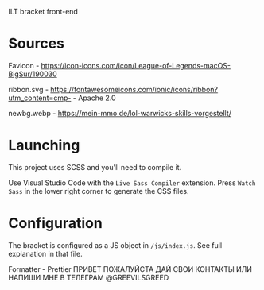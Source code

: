 ILT bracket front-end

# Sources

Favicon - https://icon-icons.com/icon/League-of-Legends-macOS-BigSur/190030

ribbon.svg - https://fontawesomeicons.com/ionic/icons/ribbon?utm_content=cmp- - Apache 2.0

newbg.webp - https://mein-mmo.de/lol-warwicks-skills-vorgestellt/

# Launching

This project uses SCSS and you'll need to compile it.

Use Visual Studio Code with the `Live Sass Compiler` extension. Press `Watch Sass` in the lower right corner to generate the CSS files.

# Configuration

The bracket is configured as a JS object in `/js/index.js`. See full explanation in that file.

Formatter - Prettier
ПРИВЕТ ПОЖАЛУЙСТА ДАЙ СВОИ КОНТАКТЫ ИЛИ НАПИШИ МНЕ В ТЕЛЕГРАМ @GREEVILSGREED
